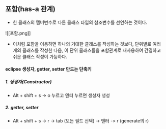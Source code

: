 ## 포함(has-a 관계)
- 한 클래스의 멤버변수로 다른 클래스 타입의 참조변수를 선언하는 것이다.

![[포함.png]]

- 이처럼 포함을 이용하면 하나의 거대한 클래스를 작성하는 것보다, 단위별로 여러 개의 클래스를 작성한 다음, 이 단위 클래스들을 포함관계로 재사용하여 간결하고 쉬운 클래스 작성이 가능하다.

#### eclipse 생성자, getter, setter 만드는 단축키
##### 1. 생성자(Constructor)
 - Alt + shift + s -> o 누르고 엔터 누르면 생성자 생성
##### 2. getter, setter 
- Alt + shift + s -> r -> tab (모든 필드 선택) -> 엔터 -> r (generate의 r)